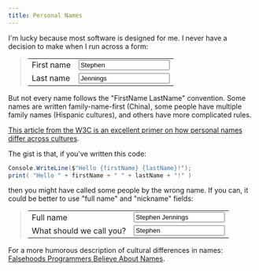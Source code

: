 ```yaml
---
title: Personal Names
---
```


I'm lucky because most software is designed for me. I never have a decision to
make when I run across a form:

> <table>
>     <tr>
>         <td>First name</td>
>         <td><input type="text" value="Stephen"/></td>
>     </tr>
>     <tr>
>         <td>Last name</td>
>         <td><input type="text" value="Jennings"/></td>
>     </tr>
> </table>

But not every name follows the "FirstName LastName" convention. Some names are
written family-name-first (China), some people have multiple family names
(Hispanic cultures), and others have more complicated rules.

[This article from the W3C is an excellent primer on how personal names differ
across cultures][w3].

The gist is that, if you've written this code:

```c#
Console.WriteLine($"Hello {firstName} {lastName}!");
print( "Hello " + firstName + " " + lastName + "!" )
```

then you might have called some people by the wrong name. If you can, it could
be better to use "full name" and "nickname" fields:

> <table>
>     <tr>
>         <td>Full name</td>
>         <td><input type="text" value="Stephen Jennings"/></td>
>     </tr>
>     <tr>
>         <td>What should we call you?</td>
>         <td><input type="text" value="Stephen"/></td>
>     </tr>
> </table>

For a more humorous description of cultural differences in names: [Falsehoods
Programmers Believe About Names][falsehoods].

[w3]: https://www.w3.org/International/questions/qa-personal-names
[falsehoods]: http://www.kalzumeus.com/2010/06/17/falsehoods-programmers-believe-about-names/ 
